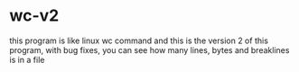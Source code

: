 # wc-v2
this program is like linux wc command and this is the version 2 of this program, with bug fixes, you can see how many lines, bytes and breaklines is in a file

